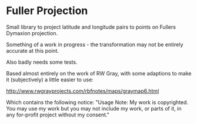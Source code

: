 # Fuller Projection

Small library to project latitude and longitude pairs to points on Fullers Dymaxion projection.

Something of a work in progress - the transformation may not be entirely accurate at this point.

Also badly needs some tests.

Based almost entirely on the work of RW Gray, with some adaptions to make it (subjectively) a little easier to use:

http://www.rwgrayprojects.com/rbfnotes/maps/graymap6.html

Which contains the following notice: "Usage Note: My work is copyrighted. You may use my work but you may not include my work, or parts of it, in any for-profit project without my consent."
